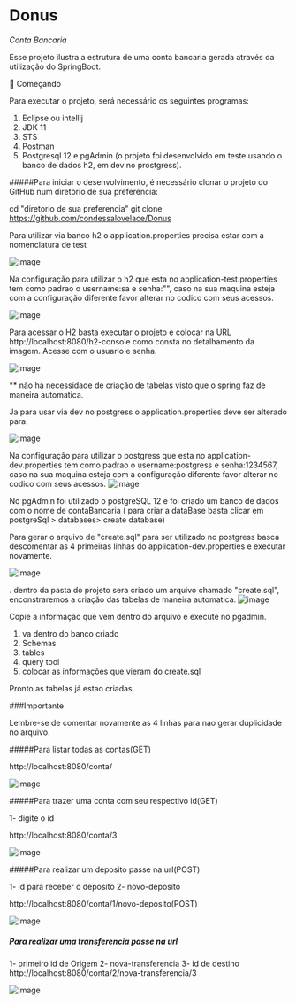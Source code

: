 # Donus

*Conta Bancaria*

Esse projeto ilustra a estrutura de uma conta bancaria gerada através da utilização do SpringBoot.

🚀 Começando

Para executar o projeto, será necessário os seguintes programas:

1. Eclipse ou intellij
2. JDK 11
3. STS
4. Postman
5. Postgresql 12 e pgAdmin (o projeto foi desenvolvido em teste usando o banco de dados h2, em dev no prostgress).

#####Para iniciar o desenvolvimento, é necessário clonar o projeto do GitHub num diretório de sua preferência:

cd "diretorio de sua preferencia"
git clone https://github.com/condessalovelace/Donus

Para utilizar via banco h2 o application.properties precisa estar com a nomenclatura de test

![image](https://user-images.githubusercontent.com/47535167/118131362-d4d37a80-b3d4-11eb-8935-1104b37f209f.png)

Na configuração para utilizar o h2 que esta no application-test.properties tem como padrao o username:sa e senha:"", caso na sua maquina esteja com a configuração diferente favor alterar no codico com seus acessos.

![image](https://user-images.githubusercontent.com/47535167/118134994-e4ed5900-b3d8-11eb-9836-611317481992.png)

Para acessar o H2 basta executar o projeto e colocar na URL http://localhost:8080/h2-console como consta no detalhamento da imagem.
Acesse com o usuario e senha.


![image](https://user-images.githubusercontent.com/47535167/118135401-5b8a5680-b3d9-11eb-9788-cb577e2737a3.png)

** não há necessidade de criação de tabelas visto que o spring faz de maneira automatica.




Ja para usar via dev no postgress o application.properties deve ser alterado para:

![image](https://user-images.githubusercontent.com/47535167/118131474-f0d71c00-b3d4-11eb-949f-11d76ce4c1b6.png)

Na configuração para utilizar o postgress que esta no application-dev.properties tem como padrao o username:postgress e senha:1234567, caso na sua maquina esteja com a configuração diferente favor alterar no codico com seus acessos.
![image](https://user-images.githubusercontent.com/47535167/118132345-f8e38b80-b3d5-11eb-886c-af45b3f3183b.png)

No pgAdmin foi utilizado o postgreSQL 12 e foi criado um banco de dados com o nome de contaBancaria ( para criar a dataBase basta clicar em postgreSql > databases> create database)

Para gerar o arquivo de "create.sql" para ser utilizado no postgress basca descomentar as 4 primeiras linhas do application-dev.properties e executar novamente.

![image](https://user-images.githubusercontent.com/47535167/118133239-fa618380-b3d6-11eb-8d68-e74903dd6cf8.png)

. dentro da pasta do projeto sera criado um arquivo chamado "create.sql", enconstraremos a criação das tabelas de maneira automatica.
![image](https://user-images.githubusercontent.com/47535167/118133655-75c33500-b3d7-11eb-8fbb-a7d2c3080d9e.png)

Copie a informação que vem dentro do arquivo e execute no pgadmin.
 1. va dentro do banco criado
 2. Schemas
 3. tables
 4. query tool
 5. colocar as informações que vieram do create.sql
 
 Pronto as tabelas já estao criadas. 

###Importante 

Lembre-se de comentar novamente as 4 linhas para nao gerar duplicidade no arquivo.







#####Para listar todas as contas(GET)

http://localhost:8080/conta/

![image](https://user-images.githubusercontent.com/47535167/118136170-32b69100-b3da-11eb-82fc-507df7655287.png)


#####Para trazer uma conta com seu respectivo id(GET)

1- digite o id

http://localhost:8080/conta/3

![image](https://user-images.githubusercontent.com/47535167/118136228-4235da00-b3da-11eb-83d4-88c2bd2d78ce.png)



#####Para realizar um deposito passe na url(POST)

1- id para receber o deposito
2- novo-deposito

http://localhost:8080/conta/1/novo-deposito(POST)

![image](https://user-images.githubusercontent.com/47535167/118136344-642f5c80-b3da-11eb-9bf7-7f52756a7545.png)


##### Para realizar uma transferencia passe na url 
 1- primeiro id de Origem
 2- nova-transferencia
 3- id de destino
http://localhost:8080/conta/2/nova-transferencia/3

![image](https://user-images.githubusercontent.com/47535167/118136490-8d4fed00-b3da-11eb-9a27-ed41b60ebbf4.png)



